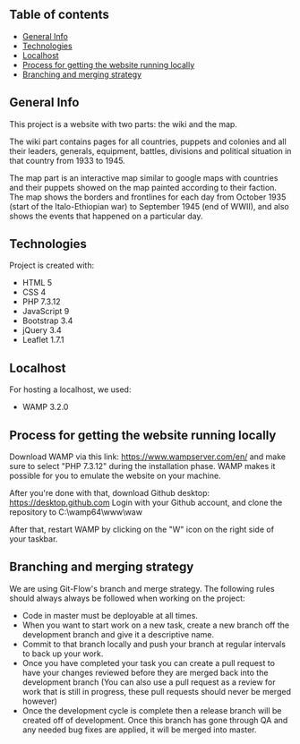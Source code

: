 ## Table of contents
* [General Info](#general-info)
* [Technologies](#technologies)
* [Localhost](#localhost)
* [Process for getting the website running locally](#process-for-getting-the-website-running-locally)
* [Branching and merging strategy](#branching-and-merging-strategy)

## General Info
This project is a website with two parts: the wiki and the map.

The wiki part contains pages for all countries, puppets and colonies and all their leaders, generals, equipment, battles, divisions and political situation in that country from 1933 to 1945.

The map part is an interactive map similar to google maps with countries and their puppets showed on the map painted according to their faction. The map shows the borders and frontlines for each day from October 1935 (start of the Italo-Ethiopian war) to September 1945 (end of WWII), and also shows the events that happened on a particular day.

## Technologies
Project is created with:
* HTML 5
* CSS 4
* PHP 7.3.12
* JavaScript 9
* Bootstrap 3.4
* jQuery 3.4
* Leaflet 1.7.1

## Localhost
For hosting a localhost, we used:
* WAMP 3.2.0

## Process for getting the website running locally
Download WAMP via this link: https://www.wampserver.com/en/ and make sure to select "PHP 7.3.12" during the installation phase.
WAMP makes it possible for you to emulate the website on your machine.

After you're done with that, download Github desktop: https://desktop.github.com
Login with your Github account, and clone the repository to C:\wamp64\www\waw

After that, restart WAMP by clicking on the "W" icon on the right side of your taskbar.

## Branching and merging strategy
We are using Git-Flow's branch and merge strategy. The following rules should always always be followed when working on the project:

* Code in master must be deployable at all times.
* When you want to start work on a new task, create a new branch off the development branch and give it a descriptive name.
* Commit to that branch locally and push your branch at regular intervals to back up your work.
* Once you have completed your task you can create a pull request to have your changes reviewed before they are merged back into the development branch (You can also use a pull request as a review for work that is still in progress, these pull requests should never be merged however)
* Once the development cycle is complete then a release branch will be created off of development. Once this branch has gone through QA and any needed bug fixes are applied, it will be merged into master.
